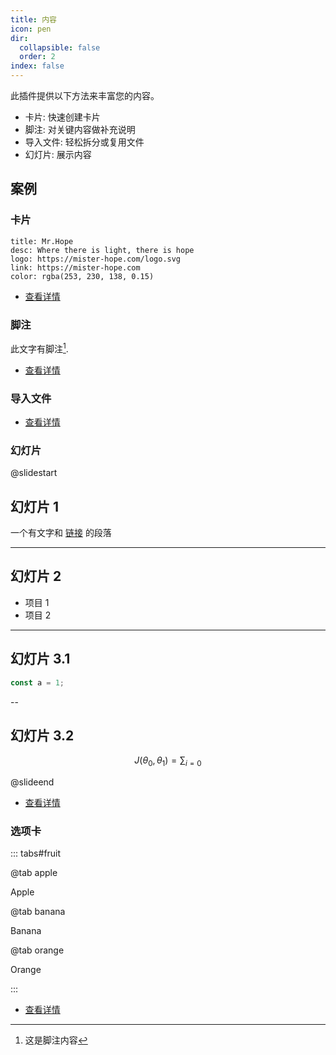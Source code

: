 ```yaml
---
title: 内容
icon: pen
dir:
  collapsible: false
  order: 2
index: false
---
```


<!-- #region intro -->

此插件提供以下方法来丰富您的内容。

- 卡片: 快速创建卡片
- 脚注: 对关键内容做补充说明
- 导入文件: 轻松拆分或复用文件
- 幻灯片: 展示内容

<!-- #endregion intro -->

<!-- more -->

## 案例

<!-- #region demo -->

### 卡片

```card
title: Mr.Hope
desc: Where there is light, there is hope
logo: https://mister-hope.com/logo.svg
link: https://mister-hope.com
color: rgba(253, 230, 138, 0.15)
```

- [查看详情](./card.md)

### 脚注

此文字有脚注[^first].

[^first]: 这是脚注内容

- [查看详情](./footnote.md)

### 导入文件

<!-- @include: ./demo.snippet.md{9-13} -->

- [查看详情](./include.md)

### 幻灯片

@slidestart

## 幻灯片 1

一个有文字和 [链接](https://mister-hope.com) 的段落

---

## 幻灯片 2

- 项目 1
- 项目 2

---

## 幻灯片 3.1

```js
const a = 1;
```

--

## 幻灯片 3.2

$$
J(\theta_0,\theta_1) = \sum_{i=0}
$$

@slideend

- [查看详情](./revealjs/README.md)

### 选项卡

::: tabs#fruit

@tab apple

Apple

@tab banana

Banana

@tab orange

Orange

:::

- [查看详情](./tabs.md)

<!-- #endregion demo -->
